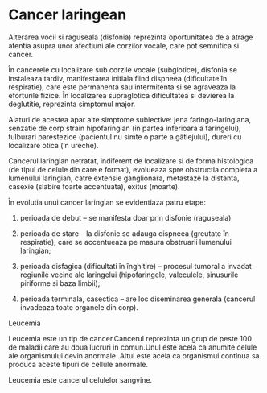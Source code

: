 
# Cancer laringean
Alterarea vocii si raguseala (disfonia) reprezinta oportunitatea de a atrage atentia asupra unor afectiuni ale corzilor vocale, care pot semnifica si cancer.

În cancerele cu localizare sub corzile vocale (subglotice), disfonia se instaleaza tardiv, manifestarea initiala fiind dispneea (dificultate în respiratie), care este permanenta sau intermitenta si se agraveaza la eforturile fizice. În localizarea supraglotica dificultatea si devierea la deglutitie, reprezinta simptomul major.

Alaturi de acestea apar alte simptome subiective: jena faringo-laringiana, senzatie de corp strain hipofaringian (în partea inferioara a faringelui), tulburari parestezice (pacientul nu simte o parte a gâtlejului), dureri cu localizare otica (în ureche).

Cancerul laringian netratat, indiferent de localizare si de forma histologica (de tipul de celule din care e format), evolueaza spre obstructia completa a lumenului laringian, catre extensie ganglionara, metastaze la distanta, casexie (slabire foarte accentuata), exitus (moarte).

În evolutia unui cancer laringian se evidentiaza patru etape:

1. perioada de debut – se manifesta doar prin disfonie (raguseala)

2. perioada de stare – la disfonie se adauga dispneea (greutate în respiratie), care se accentueaza pe masura obstruarii lumenului laringian;

3. perioada disfagica (dificultati în înghitire) – procesul tumoral a invadat regiunile vecine ale laringelui (hipofaringele, valeculele, sinusurile piriforme si baza limbii);

4. perioada terminala, casectica – are loc diseminarea generala (cancerul invadeaza toate organele din corp).

Leucemia

Leucemia este un tip de cancer.Cancerul reprezinta un grup de peste 100 de maladii care au doua lucruri in comun.Unul este acela ca anumite celule ale organismului devin anormale .Altul este acela ca organismul continua sa produca aceste tipuri de cellule anormale.

Leucemia este cancerul celulelor sangvine.
